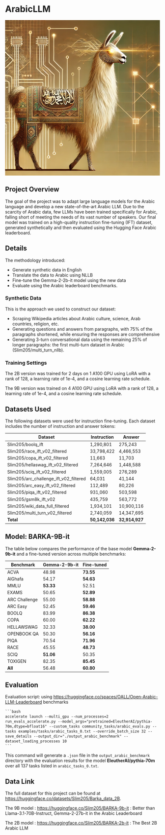 # ArabicLLM
![Alt text](photo.png)

## Project Overview
The goal of the project was to adapt large language models for the Arabic language and develop a new state-of-the-art Arabic LLM. Due to the scarcity of Arabic data, few LLMs have been trained specifically for Arabic, falling short of meeting the needs of its vast number of speakers.
Our final model was trained on a high-quality instruction fine-tuning (IFT) dataset, generated synthetically and then evaluated using the Hugging Face Arabic leaderboard.

## Details
The methodology introduced:  
- Generate synthetic data in English  
- Translate the data to Arabic using NLLB  
- Fine-tune the Gemma-2-2b-it model using the new data  
- Evaluate using the Arabic leaderboard benchmarks.

### Synthetic Data
This is the approach we used to construct our dataset:  
- Scraping Wikipedia articles about Arabic culture, science, Arab countries, religion, etc.  
- Generating questions and answers from paragraphs, with 75% of the paragraphs shortened, while ensuring the responses are comprehensive  
- Generating 3-turn conversational data using the remaining 25% of longer paragraphs: the first multi-turn dataset in Arabic (Slim205/multi_turn_nllb).

### Training Settings
The 2B version was trained for 2 days on 1 A100 GPU using LoRA with a rank of 128, a learning rate of 1e-4, and a cosine learning rate schedule.

The 9B version was trained on 4 A100 GPU using LoRA with a rank of 128, a learning rate of 1e-4, and a cosine learning rate schedule.

## Datasets Used
The following datasets were used for instruction fine-tuning. Each dataset includes the number of instruction and answer tokens:

| **Dataset**                                  | **Instruction** | **Answer**  |
|----------------------------------------------|-----------------|-------------|
| Slim205/boolq_ift                            | 1,290,801       | 275,243     |
| Slim205/race_ift_v02_filtered                | 33,798,422      | 4,466,553   |
| Slim205/copa_ift_v02_filtered                | 11,663          | 11,703      |
| Slim205/hellaswag_ift_v02_filtered           | 7,264,646       | 1,448,588   |
| Slim205/sciq_ift_v02_filtered                | 1,559,005       | 276,289     |
| Slim205/arc_challenge_ift_v02_filtered       | 64,031          | 41,144      |
| Slim205/arc_easy_ift_v02_filtered            | 112,489         | 80,226      |
| Slim205/piqa_ift_v02_filtered                | 931,060         | 503,598     |
| Slim205/gsm8k_ift_v02                        | 435,759         | 563,772     |
| Slim205/wiki_data_full_filtered              | 1,934,101       | 10,900,116  |
| Slim205/multi_turn_v02_filtered              | 2,740,059       | 14,347,695  |
| **Total**                                    | **50,142,036**  | **32,914,927** |

## Model: BARKA-9B-it

The table below compares the performance of the base model **Gemma-2-9b-it** and a fine-tuned version across multiple benchmarks:

| **Benchmark**     | **Gemma-2-9b-it** | **Fine-tuned** |
|-------------------|-------------------|----------------|
| ACVA              | 48.98             | **73.55**      |
| AlGhafa           | 54.17             | **54.63**      |
| MMLU              | **53.33**         | 52.51          |
| EXAMS             | 50.65             | **52.89**      |
| ARC Challenge     | 55.00             | **58.88**      |
| ARC Easy          | 52.45             | **59.46**      |
| BOOLQ             | 83.99             | **86.38**      |
| COPA              | 60.00             | **62.22**      |
| HELLAWSWAG        | 32.33             | **38.00**      |
| OPENBOOK QA       | 50.30             | **56.16**      |
| PIQA              | 70.54             | **71.96**      |
| RACE              | 45.55             | **48.73**      |
| SCIQ              | **51.06**         | 50.35          |
| TOXIGEN           | 82.35             | **85.45**      |
| **All**           | 56.48             | **60.80**      |

## Evaluation

Evaluation script: using https://huggingface.co/spaces/OALL/Open-Arabic-LLM-Leaderboard benchmarks

    ```bash
    accelerate launch --multi_gpu --num_processes=2 run_evals_accelerate.py --model_args="pretrained=EleutherAI/pythia-70m,dtype=bfloat16" --custom_tasks community_tasks/arabic_evals.py --tasks examples/tasks/arabic_tasks_0.txt --override_batch_size 32 --save_details --output_dir="./output_arabic_benchmark" --dataset_loading_processes 10
    ```

This command will generate a `.json` file in the `output_arabic_benchmark` directory with the evaluation results for the model **EleutherAI/pythia-70m** over all 137 tasks listed in `arabic_tasks_0.txt`.
 
## Data Link

The full dataset for this project can be found at https://huggingface.co/datasets/Slim205/Barka_data_2B.

The 9B model  : https://huggingface.co/Slim205/BARKA-9b-it : Better than Llama-3.1-70B-Instruct, Gemma-2-27b-it in the Arabic Leaderboard

The 2B model  : https://huggingface.co/Slim205/BARKA-2b-it  : The Best 2B Arabic LLM
